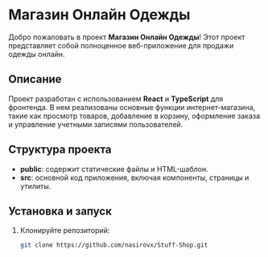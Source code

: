 # Магазин Онлайн Одежды

Добро пожаловать в проект **Магазин Онлайн Одежды**! Этот проект представляет собой полноценное веб-приложение для продажи одежды онлайн.
  
## Описание

Проект разработан с использованием **React** и **TypeScript** для фронтенда. В нем реализованы основные функции интернет-магазина, такие как просмотр товаров, добавление в корзину, оформление заказа и управление учетными записями пользователей.

## Структура проекта

- **public**: содержит статические файлы и HTML-шаблон.
- **src**: основной код приложения, включая компоненты, страницы и утилиты.

## Установка и запуск

1. Клонируйте репозиторий:

   ```bash
   git clone https://github.com/nasirovx/Stuff-Shop.git
